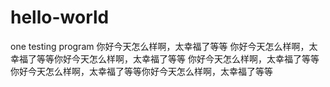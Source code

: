# hello-world
one testing program
你好今天怎么样啊，太幸福了等等
你好今天怎么样啊，太幸福了等等你好今天怎么样啊，太幸福了等等
你好今天怎么样啊，太幸福了等等你好今天怎么样啊，太幸福了等等你好今天怎么样啊，太幸福了等等
